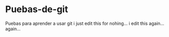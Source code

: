 # Puebas-de-git
Puebas para aprender a usar git
i just edit this for nohing... i edit this again...
again...
